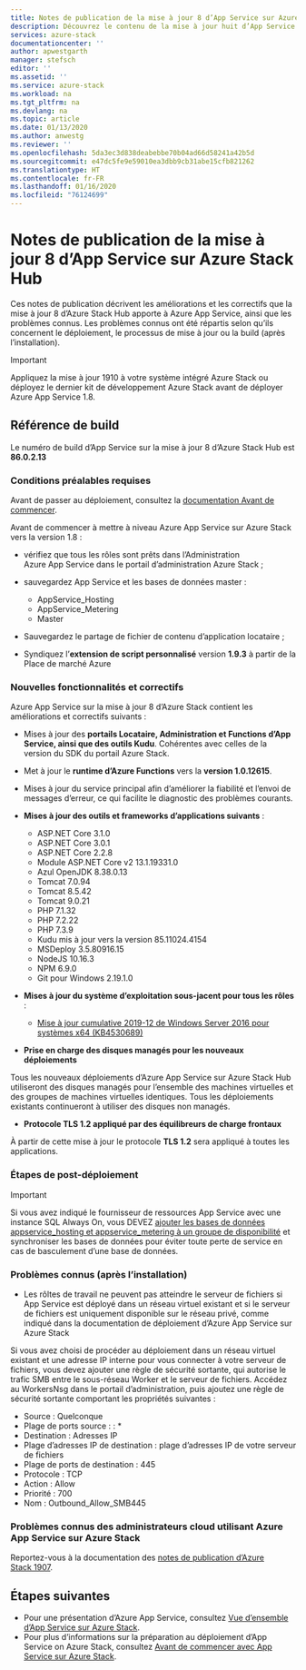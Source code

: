 ```yaml
---
title: Notes de publication de la mise à jour 8 d’App Service sur Azure Stack Hub | Microsoft Docs
description: Découvrez le contenu de la mise à jour huit d’App Service sur Azure Stack Hub, les problèmes connus et l’emplacement à partir duquel la télécharger.
services: azure-stack
documentationcenter: ''
author: apwestgarth
manager: stefsch
editor: ''
ms.assetid: ''
ms.service: azure-stack
ms.workload: na
ms.tgt_pltfrm: na
ms.devlang: na
ms.topic: article
ms.date: 01/13/2020
ms.author: anwestg
ms.reviewer: ''
ms.openlocfilehash: 5da3ec3d838deabebbe70b04ad66d58241a42b5d
ms.sourcegitcommit: e47dc5fe9e59010ea3dbb9cb31abe15cfb821262
ms.translationtype: HT
ms.contentlocale: fr-FR
ms.lasthandoff: 01/16/2020
ms.locfileid: "76124699"
---
```

# <a name="app-service-on-azure-stack-hub-update-8-release-notes"></a>Notes de publication de la mise à jour 8 d’App Service sur Azure Stack Hub

Ces notes de publication décrivent les améliorations et les correctifs que la mise à jour 8 d’Azure Stack Hub apporte à Azure App Service, ainsi que les problèmes connus. Les problèmes connus ont été répartis selon qu’ils concernent le déploiement, le processus de mise à jour ou la build (après l’installation).

> [!IMPORTANT]
> Appliquez la mise à jour 1910 à votre système intégré Azure Stack ou déployez le dernier kit de développement Azure Stack avant de déployer Azure App Service 1.8.


## <a name="build-reference"></a>Référence de build

Le numéro de build d’App Service sur la mise à jour 8 d’Azure Stack Hub est **86.0.2.13**

### <a name="prerequisites"></a>Conditions préalables requises

Avant de passer au déploiement, consultez la [documentation Avant de commencer](azure-stack-app-service-before-you-get-started.md).

Avant de commencer à mettre à niveau Azure App Service sur Azure Stack vers la version 1.8 :

- vérifiez que tous les rôles sont prêts dans l’Administration Azure App Service dans le portail d’administration Azure Stack ;

- sauvegardez App Service et les bases de données master :
  - AppService_Hosting
  - AppService_Metering
  - Master

- Sauvegardez le partage de fichier de contenu d’application locataire ;

- Syndiquez l’**extension de script personnalisé** version **1.9.3** à partir de la Place de marché Azure

### <a name="new-features-and-fixes"></a>Nouvelles fonctionnalités et correctifs

Azure App Service sur la mise à jour 8 d’Azure Stack contient les améliorations et correctifs suivants :

- Mises à jour des **portails Locataire, Administration et Functions d’App Service, ainsi que des outils Kudu**. Cohérentes avec celles de la version du SDK du portail Azure Stack.

- Met à jour le **runtime d’Azure Functions** vers la **version 1.0.12615**.

- Mises à jour du service principal afin d’améliorer la fiabilité et l’envoi de messages d’erreur, ce qui facilite le diagnostic des problèmes courants.

- **Mises à jour des outils et frameworks d’applications suivants** :
  - ASP.NET Core 3.1.0
  - ASP.NET Core 3.0.1
  - ASP.NET Core 2.2.8
  - Module ASP.NET Core v2 13.1.19331.0
  - Azul OpenJDK 8.38.0.13
  - Tomcat 7.0.94
  - Tomcat 8.5.42
  - Tomcat 9.0.21
  - PHP 7.1.32
  - PHP 7.2.22
  - PHP 7.3.9
  - Kudu mis à jour vers la version 85.11024.4154
  - MSDeploy 3.5.80916.15
  - NodeJS 10.16.3
  - NPM 6.9.0
  - Git pour Windows 2.19.1.0

- **Mises à jour du système d’exploitation sous-jacent pour tous les rôles** :
  - [Mise à jour cumulative 2019-12 de Windows Server 2016 pour systèmes x64 (KB4530689)](https://support.microsoft.com/help/4530689)

- **Prise en charge des disques managés pour les nouveaux déploiements**

Tous les nouveaux déploiements d’Azure App Service sur Azure Stack Hub utiliseront des disques managés pour l’ensemble des machines virtuelles et des groupes de machines virtuelles identiques.  Tous les déploiements existants continueront à utiliser des disques non managés.

- **Protocole TLS 1.2 appliqué par des équilibreurs de charge frontaux**

À partir de cette mise à jour le protocole **TLS 1.2** sera appliqué à toutes les applications.

### <a name="post-deployment-steps"></a>Étapes de post-déploiement

> [!IMPORTANT]
> Si vous avez indiqué le fournisseur de ressources App Service avec une instance SQL Always On, vous DEVEZ [ajouter les bases de données appservice_hosting et appservice_metering à un groupe de disponibilité](https://docs.microsoft.com/sql/database-engine/availability-groups/windows/availability-group-add-a-database) et synchroniser les bases de données pour éviter toute perte de service en cas de basculement d’une base de données.

### <a name="known-issues-post-installation"></a>Problèmes connus (après l’installation)

- Les rôltes de travail ne peuvent pas atteindre le serveur de fichiers si App Service est déployé dans un réseau virtuel existant et si le serveur de fichiers est uniquement disponible sur le réseau privé, comme indiqué dans la documentation de déploiement d’Azure App Service sur Azure Stack

Si vous avez choisi de procéder au déploiement dans un réseau virtuel existant et une adresse IP interne pour vous connecter à votre serveur de fichiers, vous devez ajouter une règle de sécurité sortante, qui autorise le trafic SMB entre le sous-réseau Worker et le serveur de fichiers. Accédez au WorkersNsg dans le portail d’administration, puis ajoutez une règle de sécurité sortante comportant les propriétés suivantes :
 * Source : Quelconque
 * Plage de ports source : : *
 * Destination : Adresses IP
 * Plage d’adresses IP de destination : plage d’adresses IP de votre serveur de fichiers
 * Plage de ports de destination : 445
 * Protocole : TCP
 * Action : Allow
 * Priorité : 700
 * Nom : Outbound_Allow_SMB445

### <a name="known-issues-for-cloud-admins-operating-azure-app-service-on-azure-stack"></a>Problèmes connus des administrateurs cloud utilisant Azure App Service sur Azure Stack

Reportez-vous à la documentation des [notes de publication d’Azure Stack 1907](azure-stack-release-notes-1907.md).

## <a name="next-steps"></a>Étapes suivantes

- Pour une présentation d’Azure App Service, consultez [Vue d’ensemble d’App Service sur Azure Stack](azure-stack-app-service-overview.md).
- Pour plus d’informations sur la préparation au déploiement d’App Service on Azure Stack, consultez [Avant de commencer avec App Service sur Azure Stack](azure-stack-app-service-before-you-get-started.md).
